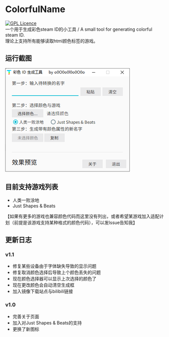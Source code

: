 # ColorfulName
[![GPL Licence](https://badges.frapsoft.com/os/gpl/gpl.svg?v=103)](https://opensource.org/licenses/GPL-3.0/)  
一个用于生成彩色steam ID的小工具 / A small tool for generating colorful steam ID.  
理论上支持所有能够读取html颜色标签的游戏。

## 运行截图
![avatar](https://github.com/LittleCircleOO/ColorfulName/blob/master/pic/Screenshot_v1.0.png)

## 目前支持游戏列表
* 人类一败涂地
* Just Shapes & Beats
  
【如果有更多的游戏也兼容颜色代码而这里没有列出，或者希望某游戏加入适配计划（前提是该游戏支持某种格式的颜色代码），可以发Issue告知我】

## 更新日志
### v1.1
* 修复某些设备由于字体缺失导致的显示问题
* 修复取消颜色选择后导致上个颜色丢失的问题
* 现在颜色选择器可以显示上次选择的颜色了
* 现在更改颜色会自动清空生成框
* 加入镜像下载站点与bilibili链接
### v1.0
* 完善关于页面
* 加入对Just Shapes & Beats的支持
* 更换了新图标
